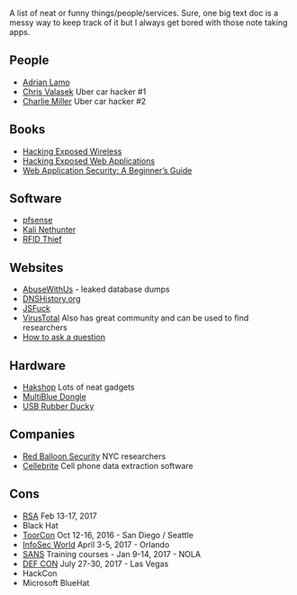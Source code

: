 A list of neat or funny things/people/services.
Sure, one big text doc is a messy way to keep track of it but I always get bored with those note taking apps.

## People
* [Adrian Lamo](https://www.quora.com/profile/Adri%C3%A1n-Lamo/answers?sort=views)
* [Chris Valasek](https://www.linkedin.com/in/chrisvalasek) Uber car hacker #1
* [Charlie Miller](https://www.linkedin.com/in/charliemiller2) Uber car hacker #2

## Books
* [Hacking Exposed Wireless](http://a.co/dy84D0f)
* [Hacking Exposed Web Applications](http://a.co/9nILTZ0)
* [Web Application Security: A Beginner’s Guide](http://a.co/iAUrc5Z)
## Software
* [pfsense](https://pfsense.org/)
* [Kali Nethunter](https://www.offensive-security.com/kali-linux-nethunter-download/)
* [RFID Thief](http://www.bishopfox.com/resources/tools/rfid-hacking/attack-tools/)
## Websites
* [AbuseWithUs](http://abusewith.us/)  - leaked database dumps * [DNSHistory.org](https://dnshistory.org/)* [JSFuck](http://www.jsfuck.com/)
* [VirusTotal](https://www.virustotal.com/en/) Also has great community and can be used to find researchers
* [How to ask a question](http://www.catb.org/esr/faqs/smart-questions.html#idp64781136)

## Hardware
* [Hakshop](https://hakshop.com/) Lots of neat gadgets
* [MultiBlue Dongle](http://a.co/3gU67rn)
* [USB Rubber Ducky](https://hakshop.com/products/usb-rubber-ducky-deluxe)

## Companies
* [Red Balloon Security](https://www.redballoonsecurity.com/) NYC researchers
* [Cellebrite](http://www.cellebrite.com/) Cell phone data extraction software

## Cons
* [RSA](https://www.rsaconference.com/events/us17) Feb 13-17, 2017* Black Hat* [ToorCon](https://toorcon.net/) Oct 12-16, 2016 - San Diego / Seattle* [InfoSec World](http://infosecworld.misti.com/) April 3-5, 2017 - Orlando* [SANS](https://www.sans.org/event/security-east-2017) Training courses - Jan 9-14, 2017 - NOLA* [DEF CON](https://www.defcon.org/) July 27-30, 2017 - Las Vegas* HackCon* Microsoft BlueHat